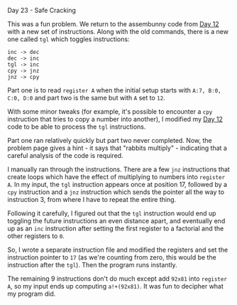 Day 23 - Safe Cracking

This was a fun problem. We return to the assembunny code from [Day 12](https://adventofcode.com/2016/day/12) with a new set of instructions. Along with the old commands, there is a new one called `tgl` which toggles instructions:
```
inc -> dec
dec -> inc
tgl -> inc
cpy -> jnz
jnz -> cpy
```
Part one is to read `register A` when the initial setup starts with `A:7, B:0, C:0, D:0` and part two is the same but with `A` set to `12`.

With some minor tweaks (for example, it's possible to encounter a `cpy` instruction that tries to copy a number into another), I modified my [Day 12](https://github.com/shrivathsap/advent_of_code/tree/main/2016/day12) code to be able to process the `tgl` instructions.

Part one ran relatively quickly but part two never completed. Now, the problem page gives a hint - it says that "rabbits multiply" - indicating that a careful analysis of the code is required.

I manually ran through the instructions. There are a few `jnz` instructions that create loops which have the effect of multiplying to numbers into `register A`. In my input, the `tgl` instruction appears once at position 17, followed by a `cpy` instruction and a `jnz` instruction which sends the pointer all the way to instruction 3, from where I have to repeat the entire thing.

Following it carefully, I figured out that the `tgl` instruction would end up toggling the future instructions an even distance apart, and eventually end up as an `inc` instruction after setting the first register to a factorial and the other registers to `0`.

So, I wrote a separate instruction file and modified the registers and set the instruction pointer to `17` (as we're counting from zero, this would be the instruction after the `tgl`). Then the program runs instantly.

The remaining 9 instructions don't do much except add `92x81` into `register A`, so my input ends up computing `a!+(92x81)`. It was fun to decipher what my program did.